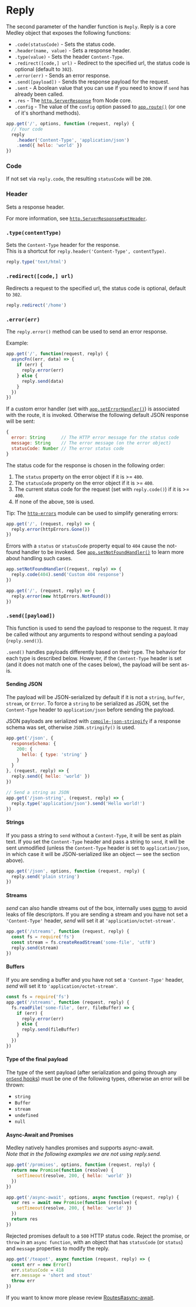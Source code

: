 # Reply
The second parameter of the handler function is `Reply`.
Reply is a core Medley object that exposes the following functions:

- `.code(statusCode)` - Sets the status code.
- `.header(name, value)` - Sets a response header.
- `.type(value)` - Sets the header `Content-Type`.
- `.redirect([code,] url)` - Redirect to the specified url, the status code is optional (default to `302`).
- `.error(err)` - Sends an error response.
- `.send([payload])` - Sends the response payload for the request.
- `.sent` - A boolean value that you can use if you need to know if `send` has already been called.
- `.res` - The [`http.ServerResponse`](https://nodejs.org/dist/latest/docs/api/http.html#http_class_http_serverresponse) from Node core.
- `.config` - The value of the `config` option passed to [`app.route()`](Reply.md#options) (or one of it's shorthand methods).

```js
app.get('/', options, function (request, reply) {
  // Your code
  reply
    .header('Content-Type', 'application/json')
    .send({ hello: 'world' })
})
```

<a name="code"></a>
### Code
If not set via `reply.code`, the resulting `statusCode` will be `200`.

<a name="header"></a>
### Header
Sets a response header.

For more information, see [`http.ServerResponse#setHeader`](https://nodejs.org/dist/latest/docs/api/http.html#http_response_setheader_name_value).

### `.type(contentType)`

Sets the `Content-Type` header for the response.<br>
This is a shortcut for `reply.header('Content-Type', contentType)`.

```js
reply.type('text/html')
```

### `.redirect([code,] url)`

Redirects a request to the specified url, the status code is optional, default to `302`.
```js
reply.redirect('/home')
```

### `.error(err)`

The `reply.error()` method can be used to send an error response.

Example:

```js
app.get('/', function(request, reply) {
  asyncFn((err, data) => {
    if (err) {
      reply.error(err)
    } else {
      reply.send(data)
    }
  })
})
```

If a custom error handler (set with [`app.setErrorHandler()`](Server-Methods.md#seterrorhandler)) is associated with the route, it is invoked. Otherwise the following default JSON response will be sent:

```js
{
  error: String      // The HTTP error message for the status code
  message: String    // The error message (on the error object)
  statusCode: Number // The error status code
}
```

The status code for the response is chosen in the following order:

1. The `status` property on the error object if it is >= `400`.
1. The `statusCode` property on the error object if it is >= `400`.
1. The current status code for the request (set with `reply.code()`) if it is >= `400`.
1. If none of the above, `500` is used.

Tip: The [`http-errors`](https://npm.im/http-errors) module can be used to simplify generating errors:

```js
app.get('/', (request, reply) => {
  reply.error(httpErrors.Gone())
})
```

Errors with a `status` or `statusCode` property equal to `404` cause the not-found handler to be invoked.
See [`app.setNotFoundHandler()`](Server-Methods.md#setnotfoundhandler) to learn more about handling such cases.

```js
app.setNotFoundHandler((request, reply) => {
  reply.code(404).send('Custom 404 response')
})

app.get('/', (request, reply) => {
  reply.error(new httpErrors.NotFound())
})
```

<a name="send"></a>
### `.send([payload])`

This function is used to send the payload to response to the request. It may be called without any arguments to respond without sending a payload (`reply.send()`).

`.send()` handles payloads differently based on their type. The behavior for each type is described below. However, if the `Content-Type` header is set (and it does not match one of the cases below), the payload will be sent as-is.

#### Sending JSON

The payload will be JSON-serialized by default if it is not a `string`, `buffer`, `stream`, or `Error`. To force a `string` to be serialized as JSON, set the `Content-Type` header to `application/json` before sending the payload.

JSON payloads are serialized with [`compile-json-stringify`](https://www.npmjs.com/package/compile-json-stringify) if a response schema was set, otherwise `JSON.stringify()` is used.

```js
app.get('/json', {
  responseSchema: {
    200: {
      hello: { type: 'string' }
    }
  }
}, (request, reply) => {
  reply.send({ hello: 'world' })
})

// Send a string as JSON
app.get('/json-string', (request, reply) => {
  reply.type('application/json').send('Hello world!')
})
```

<a name="send-string"></a>
#### Strings
If you pass a string to `send` without a `Content-Type`, it will be sent as plain text. If you set the `Content-Type` header and pass a string to `send`, it will be sent unmodified (unless the `Content-Type` header is set to `application/json`, in which case it will be JSON-serialized like an object — see the section above).
```js
app.get('/json', options, function (request, reply) {
  reply.send('plain string')
})
```

<a name="send-streams"></a>
#### Streams
*send* can also handle streams out of the box, internally uses [pump](https://www.npmjs.com/package/pump) to avoid leaks of file descriptors. If you are sending a stream and you have not set a `'Content-Type'` header, *send* will set it at `'application/octet-stream'`.
```js
app.get('/streams', function (request, reply) {
  const fs = require('fs')
  const stream = fs.createReadStream('some-file', 'utf8')
  reply.send(stream)
})
```

<a name="send-buffers"></a>
#### Buffers
If you are sending a buffer and you have not set a `'Content-Type'` header, *send* will set it to `'application/octet-stream'`.
```js
const fs = require('fs')
app.get('/streams', function (request, reply) {
  fs.readFile('some-file', (err, fileBuffer) => {
    if (err) {
      reply.error(err)
    } else {
      reply.send(fileBuffer) 
    }
  })
})
```

<a name="payload-type"></a>
#### Type of the final payload
The type of the sent payload (after serialization and going through any [`onSend` hooks](Hooks.md#the-onsend-hook)) must be one of the following types, otherwise an error will be thrown:

- `string`
- `Buffer`
- `stream`
- `undefined`
- `null`

<a name="async-await-promise"></a>
#### Async-Await and Promises
Medley natively handles promises and supports async-await.<br>
*Note that in the following examples we are not using reply.send.*
```js
app.get('/promises', options, function (request, reply) {
  return new Promise(function (resolve) {
    setTimeout(resolve, 200, { hello: 'world' })
  })
})

app.get('/async-await', options, async function (request, reply) {
  var res = await new Promise(function (resolve) {
    setTimeout(resolve, 200, { hello: 'world' })
  })
  return res
})
```

Rejected promises default to a `500` HTTP status code. Reject the promise, or `throw` in an `async function`, with an object that has `statusCode` (or `status`) and `message` properties to modify the reply.

```js
app.get('/teapot', async function (request, reply) => {
  const err = new Error()
  err.statusCode = 418
  err.message = 'short and stout'
  throw err
})
```

If you want to know more please review [Routes#async-await](Routes.md#async-await).
